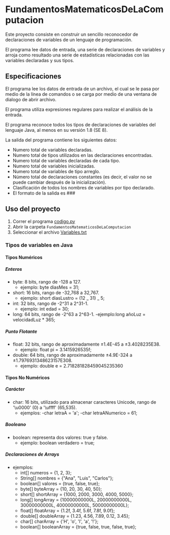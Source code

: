 # FundamentosMatematicosDeLaComputacion

Este proyecto consiste en construir un sencillo reconocedor de declaraciones de variables de un lenguaje de programación.

El programa lee datos de entrada, una serie de declaraciones de variables y arroja como resultado una serie de estadísticas relacionadas con las variables declaradas y sus tipos.

## Especificaciones

El programa lee los datos de entrada de un archivo, el cual se le pasa por medio de la línea de comandos o se carga por medio de una ventana de dialogo de abrir archivo.

El programa utiliza expresiones regulares para realizar el análisis de la entrada.

El programa reconoce todos los tipos de declaraciones de variables del lenguaje Java, al menos en su versión 1.8 (SE 8).

La salida del programa contiene los siguientes datos:

- Numero total de variables declaradas.
- Numero total de tipos utilizados en las declaraciones encontradas.
- Numero total de variables declaradas de cada tipo.
- Numero total de variables inicializadas.
- Numero total de variables de tipo arreglo.
- Número total de declaraciones constantes (es decir, el valor no se puede cambiar después de la inicialización).
- Clasificación de todos los nombres de variables por tipo declarado.
- El formato de la salida es ###

## Uso del proyecto

1. Correr el programa [codigo.py](codigo.py)
2. Abrir la carpeta `FundamentosMatematicosDeLaComputacion`
3. Seleccionar el archivo [Variables.txt](Variables.txt)

### Tipos de variables en Java

#### Tipos Numéricos

##### Enteros

- byte: 8 bits, rango de -128 a 127.
  - ejemplo: byte diasMes = 31;
- short: 16 bits, rango de -32,768 a 32,767.
  - ejemplo: short diasLustro = (12 _ 31) _ 5;
- int: 32 bits, rango de -2^31 a 2^31-1.
  - ejemplo: int edad = 30;
- long: 64 bits, rango de -2^63 a 2^63-1.
  -ejemplo:long añoLuz = velocidadLuz \* 365;

##### Punto Flotante

- float: 32 bits, rango de aproximadamente ±1.4E-45 a ±3.4028235E38.
  - ejemplo: float pi = 3.1415926535f;
- double: 64 bits, rango de aproximadamente ±4.9E-324 a ±1.7976931348623157E308.
  - ejemplo: double e = 2.718281828459045235360

#### Tipos No Numéricos

##### Carácter

- char: 16 bits, utilizado para almacenar caracteres Unicode, rango de '\u0000' (0) a '\uffff' (65,535).
  - ejemplos:
    -char letraA = 'a';
    -char letraANumerico = 61;

##### Booleano

- boolean: representa dos valores: true y false.
  - ejemplo: boolean verdadero = true;

##### Declaraciones de Arrays

- ejemplos:
  - int[] numeros = {1, 2, 3};
  - String[] nombres = {"Ana", "Luis", "Carlos"};
  - boolean[] valores = {true, false, true};
  - byte[] byteArray = {10, 20, 30, 40, 50};
  - short[] shortArray = {1000, 2000, 3000, 4000, 5000};
  - long[] longArray = {10000000000L, 20000000000L, 30000000000L, 40000000000L, 50000000000L};
  - float[] floatArray = {1.2f, 3.4f, 5.6f, 7.8f, 9.0f};
  - double[] doubleArray = {1.23, 4.56, 7.89, 0.12, 3.45};
  - char[] charArray = {'H', 'o', 'l', 'a', '!'};
  - boolean[] booleanArray = {true, false, true, false, true};

